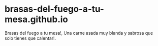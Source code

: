 # brasas-del-fuego-a-tu-mesa.github.io
Brasas del fuego a tu mesa!, Una carne asada muy blanda y sabrosa que solo tienes que calentar!.
